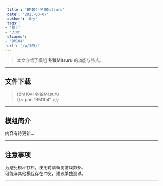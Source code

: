 ```yaml
---
'title': 'BM104-冬狼Mitsuru'
'date': '2025-03-07'
'author': 'Bny'
'tags':
- '模组'
- '人物'
'aliases':
- 'BM104'
'url': '/p/105/'
---
```


> 本文介绍了模组 **冬狼Mitsuru** 的功能与特点。

---

## 文件下载

> [BM104] 冬狼Mitsuru  
{{< pan "BM104" >}}  

---

## 模组简介

>  
内容有待更新...  

---

## 注意事项

>  
为避免损坏存档，使用前请备份游戏数据。  
可能与其他模组存在冲突，建议单独测试。  

---

